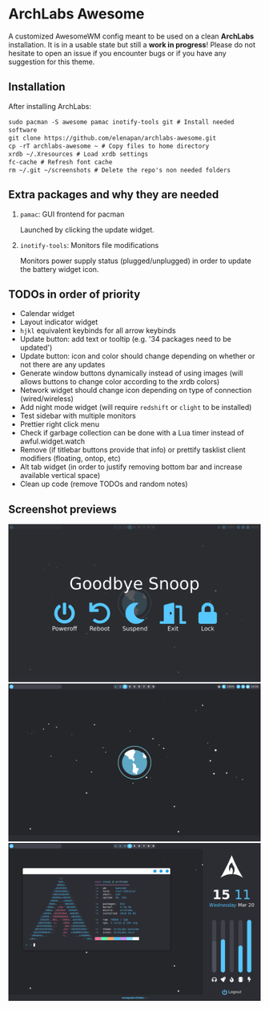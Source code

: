 # ArchLabs Awesome
A customized AwesomeWM config meant to be used on a clean **ArchLabs** installation.
It is in a usable state but still a **work in progress**!
Please do not hesitate to open an issue if you encounter bugs or if you have any suggestion for this theme.

## Installation
After installing ArchLabs:
```shell
sudo pacman -S awesome pamac inotify-tools git # Install needed software
git clone https://github.com/elenapan/archlabs-awesome.git
cp -rT archlabs-awesome ~ # Copy files to home directory
xrdb ~/.Xresources # Load xrdb settings
fc-cache # Refresh font cache
rm ~/.git ~/screenshots # Delete the repo's non needed folders
```

## Extra packages and why they are needed
1. `pamac`: GUI frontend for pacman

   Launched by clicking the update widget.
2. `inotify-tools`: Monitors file modifications

   Monitors power supply status (plugged/unplugged) in order to update the battery widget icon.

## TODOs in order of priority
- Calendar widget
- Layout indicator widget
- `hjkl` equivalent keybinds for all arrow keybinds
- Update button: add text or tooltip (e.g. '34 packages need to be updated')
- Update button: icon and color should change depending on whether or not there are any updates
- Generate window buttons dynamically instead of using images (will allows buttons to change color according to the xrdb colors)
- Network widget should change icon depending on type of connection (wired/wireless)
- Add night mode widget (will require `redshift` or `clight` to be installed)
- Test sidebar with multiple monitors
- Prettier right click menu
- Check if garbage collection can be done with a Lua timer instead of awful.widget.watch
- Remove (if titlebar buttons provide that info) or prettify tasklist client modifiers (floating, ontop, etc)
- Alt tab widget (in order to justify removing bottom bar and increase available vertical space)
- Clean up code (remove TODOs and random notes)

## Screenshot previews
![Screenshot](./screenshots/ss1.png?raw=true)
![Screenshot](./screenshots/ss2.png?raw=true)
![Screenshot](./screenshots/ss3.png?raw=true)
